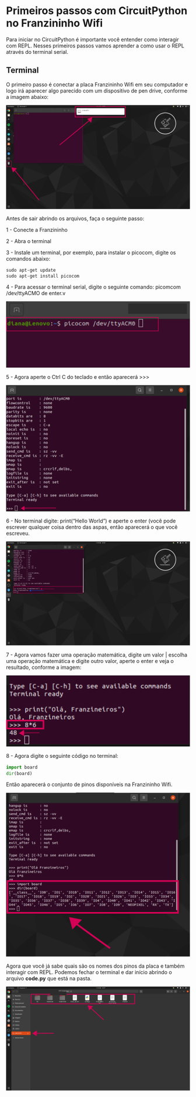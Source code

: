 # Primeiros passos com CircuitPython no Franzininho Wifi

Para iniciar no CircuitPython é importante você entender como interagir com REPL. Nesses primeiros passos vamos aprender a como usar o REPL através do terminal serial.

## Terminal

O primeiro passo é conectar a placa Franzininho Wifi em seu computador e logo irá aparecer algo parecido com um dispositivo de pen drive, conforme a imagem abaixo:


![alt_text](images/primeiros_passos_1.png "image_tooltip")


Antes de sair abrindo os arquivos, faça o seguinte passo:


1 - Conecte a Franzininho

2 - Abra o terminal

3 - Instale um terminal, por exemplo, para instalar o picocom, digite os comandos abaixo:


```
sudo apt-get update
sudo apt-get install picocom
```

4 - Para acessar o terminal serial, digite o seguinte comando: picomcom /dev/ttyACMO de enter.v


![alt_text](images/primeiros_passos_2.png "image_tooltip")

5 - Agora aperte  o Ctrl C do teclado e então aparecerá >>>

![alt_text](images/primeiros_passos_3.png "image_tooltip")


6 -  No terminal digite: print(“Hello World”) e aperte o enter (você pode escrever qualquer coisa dentro das aspas, então aparecerá o que você escreveu.

![alt_text](images/primeiros_passos_4.png "image_tooltip")

7 - Agora vamos fazer uma operação matemática, digite um valor | escolha uma operação matemática e digite outro valor, aperte o enter e veja o resultado, conforme a imagem:


![alt_text](images/primeiros_passos_5.png "image_tooltip")


8 - Agora digite o seguinte código no terminal:

```python
import board
dir(board)
```

Então aparecerá o conjunto de pinos disponíveis na Franzininho Wifi.


![alt_text](images/primeiros_passos_6.png "image_tooltip")


Agora que você já sabe quais são os nomes dos pinos da placa e também interagir com REPL. Podemos fechar o terminal e dar início abrindo o arquivo **code.py** que está na pasta.


![alt_text](images/primeiros_passos_7.png "image_tooltip")
